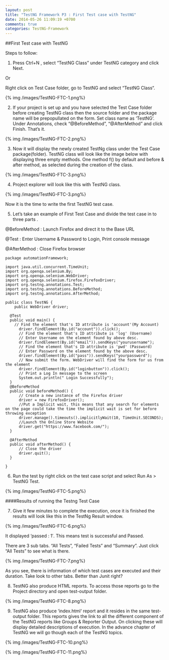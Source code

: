 ```yaml
---
layout: post
title: "TestNG Framework P3 : First Test case with TestNG"
date: 2014-05-26 11:09:19 +0700
comments: true
categories: TestNG-Framework
---
```


##First Test case with TestNG

Steps to follow:

1) Press Ctrl+N , select “TestNG Class” under TestNG category and click Next.

Or

Right click on Test Case folder, go to TestNG and select “TestNG Class“. 
<!--more-->
{% img /images/TestNG-FTC-1.png%}

2) If your project is set up and you have selected the Test Case folder before creating TestNG class then the source folder and the package name will be prepopullated on the form. Set class name as ‘TestNG‘.
Under Annotations, check “@BeforeMethod”, “@AfterMethod” and click Finish. That’s it.

{% img /images/TestNG-FTC-2.png%}

3) Now it will display the newly created TestNg class under the Test Case package(folder). TestNG class will look like the image below with displaying three empty methods. One method f() by default and before & after method, as selected during the creation of the class.

{% img /images/TestNG-FTC-3.png%}

4) Project explorer will look like this with TestNG class.

{% img /images/TestNG-FTC-3.png%}

Now it is the time to write the first TestNG test case.

5) Let’s take an example of First Test Case and divide the test case in to three parts .

@BeforeMethod : Launch Firefox and direct it to the Base URL

@Test : Enter Username & Password to Login, Print console message

@AfterMethod : Close Firefox browser

```
package automationFramework;

import java.util.concurrent.TimeUnit;
import org.openqa.selenium.By;
import org.openqa.selenium.WebDriver;
import org.openqa.selenium.firefox.FirefoxDriver;
import org.testng.annotations.Test;
import org.testng.annotations.BeforeMethod;
import org.testng.annotations.AfterMethod;

public class TestNG {
	public WebDriver driver;

  @Test
  public void main() {
	// Find the element that's ID attribute is 'account'(My Account)
      driver.findElement(By.id("account")).click();
      // Find the element that's ID attribute is 'log' (Username)
      // Enter Username on the element found by above desc.
      driver.findElement(By.id("email")).sendKeys("yourusername");
      // Find the element that's ID attribute is 'pwd' (Password)
      // Enter Password on the element found by the above desc.
      driver.findElement(By.id("pass")).sendKeys("yourpassword");
      // Now submit the form. WebDriver will find the form for us from the element
      driver.findElement(By.id("loginbutton")).click();
      // Print a Log In message to the screen
      System.out.println(" Login Successfully");
  }
  @BeforeMethod
  public void beforeMethod() {
	  // Create a new instance of the Firefox driver
      driver = new FirefoxDriver();
      //Put a Implicit wait, this means that any search for elements on the page could take the time the implicit wait is set for before throwing exception
      driver.manage().timeouts().implicitlyWait(10, TimeUnit.SECONDS);
      //Launch the Online Store Website
      driver.get("https://www.facebook.com/");
  }

  @AfterMethod
  public void afterMethod() {
	  // Close the driver
      driver.quit();
  }

}

```

6) Run the test by right click on the test case script and select Run As > TestNG Test.

{% img /images/TestNG-FTC-5.png%}

####Results of running the Testng Test Case

7) Give it few minutes to complete the execution, once it is finished the results will look like this in the TestNg Result window.

{% img /images/TestNG-FTC-6.png%}

It displayed ‘passed : 1′. This means test is successful and  Passed.

There are 3 sub tabs. “All Tests”, “Failed Tests” and “Summary”. Just click “All Tests” to see what is there.

{% img /images/TestNG-FTC-7.png%}

As you see, there is information of which test cases are executed and their duration. Take look to other tabs. Better than Junit right?

8) TestNG also produce HTML reports. To access those reports go to the Project directory and open test-output folder.

{% img /images/TestNG-FTC-8.png%}

9) TestNG also produce ‘index.html‘ report and it resides in the same test-output folder. This reports gives the link to all the different component of the TestNG reports like Groups & Reporter Output. On clicking these will display detailed descriptions of execution. In the advance chapter of TestNG we will go though each of the TestNG topics.

{% img /images/TestNG-FTC-10.png%}

{% img /images/TestNG-FTC-11.png%}






